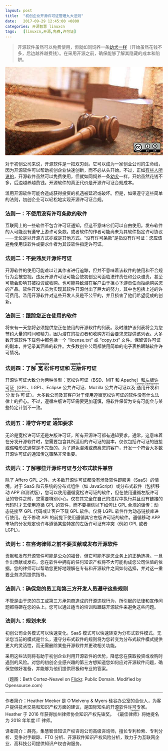 ```yaml
---
layout: post
title:	"初创企业开源许可证管理九大法则"
date:	2017-09-29 12:45:00 +0800 
categories:	开源智慧 linuxcn 
tags:	[linuxcn,开源,免费,许可证]
---
```




> 
> 开源软件虽然可以免费使用，但就如同饲养一条[幼犬一样](/article-8680-1.html)（开始虽然花钱不多，后边越养越费钱）。在采用开源之前，确保能够了解其隐藏的成本和陷阱。
> 
> 
> 


![](/Asserts/Images/album/201709/29/124535or7ej5yeirevef31.jpg)


对于初创公司来说，开源软件是一把双刃剑。它可以成为一家创业公司的生命线，因为开源软件可以帮助初创企业快速创新，而不必从头开始。不过，正如[有些人所说的](http://www.zdnet.com/article/open-source-is-free-like-a-puppy-is-free-says-sun-boss-3039202713/)，开源软件虽然可以免费使用，但就如同饲养一条[幼犬](/article-8680-1.html)一样，开始虽然花钱不多，后边越养越费钱。开源软件的真正代价是开源许可证合规成本。


滥用开源软件可能会造成获得投资的机遇被延迟或破坏。但是，如果遵守这些简单的法则，初创企业可以轻松地实现开源许可证合规。


### 法则一：不使用没有许可条款的软件


互联网上的一些软件不包含许可证通知，但这不意味它们可以自由使用。发布软件的人可能没有遵守上游许可条款。或者软件的作者可能尚未为其软件指定许可协议——无论是以开源方式亦或是其他方式。“没有许可条款”是指没有许可证：您应该避免使用该软件或要求作者为其该软件指定许可证。


### 法则二：不要违反开源许可证


开源软件的使用可能难以让其作者进行追踪，但并不意味着该软件的使用和不合规行为会被忽视。违反开源许可证可能会使初创公司面临法律责任和公众谴责，甚至可能会影响其被投资或收购。也可能导致潜在客户由于担心下游责任而拒绝购买您的产品。软件开发人员为实现其软件开源付出了巨大的努力，其中也包括上述的许可费用。滥用开源软件对这些开发人员是不公平的，并且损害了他们希望促成的创新。


### 法则三：跟踪您正在使用的软件


将来有一天您将必须提供您正在使用的开源软件的列表。及时维护该列表将会为您节约大量的时间和精力，因为潜在的投资者和收购方将会要求您提供该列表。大多数开源软件下载包中都包括一个 “license.txt” 或 “copy.txt” 文件。保留该许可证的副本，并记录其涵盖的软件。大多数创业公司都使用简单的电子表格跟踪软件许可情况。


### 法则四：了解<ruby> 宽松 <rp>  （ </rp> <rt>  permissive </rt> <rp>  ） </rp></ruby>许可证和<ruby> 左版 <rp>  （ </rp> <rt>  copyleft </rt> <rp>  ） </rp></ruby>许可证


开源许可证大致分为两种类型：宽松许可证（BSD、MIT 和 Apache）和左版许可证（GPL、LGPL、Eclipse 公共许可证、Mozilla 公共许可证以及<ruby> 通用开发和分发许可证 <rp>  （ </rp> <rt>  Common Development and Distribution License </rt> <rp>  ） </rp></ruby>）。大多数公司及其客户对于使用遵循宽松许可证的软件没有什么法律上的担心。不过，遵循左版许可证需要更加谨慎，将软件保留为专有可能会与某些特定计划不一致。


### 法则五：遵守许可证<ruby> 通知 <rp>  （ </rp> <rt>  notice </rt> <rp>  ） </rp></ruby>要求


无论是宽松许可证还是左版许可证，所有开源许可都有通知要求。通常，这意味着在分发开源软件时，您需要包含其所适用的许可证的副本，仅仅包括许可证的链接或缩略形式通常是不完备的。为了避免混淆或疏离您的客户，开发一个符合大多数开源许可证的通知传送策略非常重要。


### 法则六：了解哪些开源许可证与分布式软件兼容


除了 Affero GPL 之外，大多数开源许可证都没有涉及软件即服务（SaaS）的情境。对于 SaaS 和云系统的分布式组件（如 JavaScript）或分布式软件（包括移动 APP 和测试版），您可以使用遵循宽松许可证的软件，但在使用遵循左版许可证的软件之前，您需要特别小心。仅在其完全在自己的进程中执行并且没有链接的代码时才去使用遵循 GPL 的软件，而不要相信以下如何让 GPL 合规的谣传：动态链接至 GPL 代码或让客户下载 GPL 软件。仅将 LGPL 软件作为动态链接库进行使用。在不修改 API 的前提下使用遵循其它左版许可证的软件。遵循移动 APP 市场的分发规定也许与遵循某些特定的左版许可证有冲突（例如 GPL 或者 LGPL）。


### 法则七：在咨询律师之前不要贡献或发布开源软件


贡献和发布开源软件可能是公众的福音，但它可能不是您业务上的正确选择。一旦作出贡献或发布，您在软件中拥有的任何知识产权将不大可能构成您公司估值的依据。您的律师可以帮助您更好地理解在专有和开源软件之间如何选择，并对这一重要业务决策提供指导。


### 法则八：确保您的员工和第三方开发人员遵守这些规则


不管是由于您的员工或第三方承包商造成的开源违规行为，所引起的法律和宣传问题都将砸在您的头上。您可以通过适当的培训和跟踪开源软件来避免这些问题。


### 法则九：规划未来


初创公司业务模式可以快速变化。SaaS 模式可以快速转变为分布式软件模式。无论您当前的模式是什么，遵守分布式软件的规则将为您转变为分布式软件模式提供更大的灵活性，而无需删除某些开源软件并更改相关功能。


采用这些法则将有助于初创企业利用开源软件的优势，降低您在获取投资或收购时遇到的风险。对您的初创企业感兴趣的第三方想知道您如何应对开源软件问题，确保您做好准备，并能够为他们提供积极和专业的答案。


（题图：Beth Cortez-Neavel on [Flickr](https://www.flickr.com/photos/bethcortez-neavel/20699620022/in/photolist-xx9XSo-J67oFV-HgKMCn-HgzdGJ-bkUna-2wRkRj-7YyQVU-3qh3b-4NfW6z-hSgKH-4ptqkF-94f4rj-BTiPf-6xefv-HgzeVW-HgzfsC-Hgzhu3-HgKKZ2-HgKLfT-HgKKL6-HgKKt2-HgKMgv-HM7Aay-HgKN2D-J67umH-HM7AZE-J3NbSo-njSSUk-iR9Qu-5rL5ir-diemDY-8Z9WVL-p7WG5N-qzaAGY-CpEMP-8dfgUR-79XouB-nyeBRi-amefJV-skzdFQ-dC2WNi-JBvYCS-tiNzYh-rr4bkB-s6gMPL-dnJpcc-p1xZmV-4emQku-9SpCY6-e4wRz6). Public Domain. Modified by Opensource.com） 




---


作者简介：Heather Meeker 是 O’Melveny & Myers 硅谷办公室的合伙人，为客户提供技术交易和知识产权方面的建议，是国际知名的开源软件许可专家。Heather 于 2016 年获得加州律师协会知识产权先锋奖。<ruby> 《最佳律师》 <rp>  （ </rp> <rt>  Best Lawyers </rt> <rp>  ） </rp></ruby>将她提名为 2018 年年度 IT 律师。


译者简介：薛亮，集慧智佳知识产权咨询公司高级咨询师，擅长专利检索、专利分析、竞争对手跟踪、FTO 分析、开源软件知识产权风险分析，致力于为互联网企业、高科技公司提供知识产权咨询服务。
